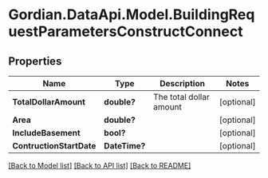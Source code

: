 # Gordian.DataApi.Model.BuildingRequestParametersConstructConnect
## Properties

Name | Type | Description | Notes
------------ | ------------- | ------------- | -------------
**TotalDollarAmount** | **double?** | The total dollar amount | [optional] 
**Area** | **double?** |  | [optional] 
**IncludeBasement** | **bool?** |  | [optional] 
**ContructionStartDate** | **DateTime?** |  | [optional] 

[[Back to Model list]](../README.md#documentation-for-models) [[Back to API list]](../README.md#documentation-for-api-endpoints) [[Back to README]](../README.md)

